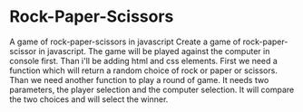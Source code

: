 # Rock-Paper-Scissors
A game of rock-paper-scissors in javascript
Create a game of rock-paper-scissor in javascript. The game will be played against the computer in console first. Than i'll be adding html and css elements.
First we need a function which will return a random choice of rock or paper or scissors.
Than we need another function to play a round of game. It needs two parameters, the player selection and the computer selection. It will compare the two choices and will select the winner.